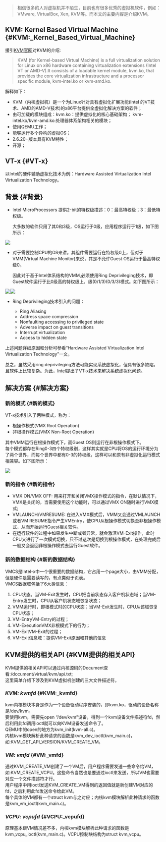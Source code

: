 > 相信很多的人对虚拟机并不陌生，目前也有很多优秀的虚拟机软件，例如：VMware, VirtualBox, Xen, KVM等。而本文的主要内容是介绍KVM。

## KVM: Kernel Based Virtual Machine {#KVM:_Kernel_Based_Virtual_Machine}

援引[KVM官网](http://www.linux-kvm.org/)对KVM的介绍:

> KVM \(for Kernel-based Virtual Machine\) is a full virtualization solution for Linux on x86 hardware containing virtualization extensions \(Intel VT or AMD-V\).It consists of a loadable kernel module, kvm.ko, that provides the core virtualization infrastructure and a processor specific module, kvm-intel.ko or kvm-amd.ko.

解释如下：

* KVM（内核虚拟机）是一个为Linux针对具有虚拟化扩展功能\(Intel 的VT技术、AMD的AMD-V技术\)的x86平台提供全虚拟化解决方案的软件；
* 由可加载的模块组成：kvm.ko：提供虚拟化的核心基础架构； kvm-intel.ko/kvm-amd.ko:处理器体系架构相关的模块；
* 使用QEMU工作；
* 能够运行多个异构的虚拟OS；
* 2.6.20+版本具有KVM特性；
* 开源；

## VT-x {#VT-x}

以Intel的硬件辅助虚拟化技术为例：Hardware Assisted Virtualization Intel Virtualization Technology。

## 背景 {#背景}

* Intel MicroProcessors 提供2-bit的特权级描述：0：最高特权级；3：最低特权级。
 
  大多数的软件只用了其0和3级，OS运行于0级，应用程序运行于1级，如下图所示：

![](http://7jpssh.com1.z0.glb.clouddn.com/1.PNG)

* 对于需要控制CPU的OS来讲，其组件需要运行在特权级0上，但对于VMM\(Virtual Machine Monitor\)来说，其是不允许Guest OS运行于最高特权级0。
 
  因此对于基于Intel体系结构的VMM,必须使用Ring Deprivileging技术，即Guest软件运行于比0级高的特权级上，级\(0/1/3\)\(0/3/3\)模式。如下图所示：

![](http://7jpssh.com1.z0.glb.clouddn.com/2.PNG)![](http://7jpssh.com1.z0.glb.clouddn.com/3.PNG)

* Ring Deprivileging技术引入的问题：

  * Ring Aliasing
  * Address space compression
  * Nonfaulting accessing to privileged state
  * Adverse impact on guest transitions
  * Interrupt virtualization
  * Access to hidden state

上述问题详细原因和分析可参看“Hardware Assisted Virtualization Intel Virtualization Technology”一文。

总之，虽然采用ring deprivileging方法可能实现系统虚拟化，但具有很多缺陷，且软件上比较复杂。为此，Intel提出了VT-x技术来解决系统虚拟化问题。

## 解决方案 {#解决方案}

### **新的模式** {#新的模式}

VT-x技术引入了两种模式，称为：

* 根操作模式\(VMX Root Operation\)
* 非根操作模式\(VMX Non-Root Operation\)

其中VMM运行在根操作模式下，而Guest OS则运行在非根操作模式下。  
每个模式都存在Ring0-3四个特权级别，这样其实就是CPU将OS的运行环境分为了两个世界，而每个世界中都有0-3的特权级，这样可以和原有非虚拟化运行模式相兼容。如下图所示：

![](http://7jpssh.com1.z0.glb.clouddn.com/4.PNG)

### **新的指令** {#新的指令}

* VMX ON/VMX OFF: 用来打开和关闭VMX操作模式的指令，在默认情况下，VMX是关闭的，当需要使用这个功能时，可以通过VMX ON随时进行VMX模式;
* VMLAUNCH/VMRESUME: 在进入VMX模式后，VMM又会通过VMLAUNCH或者VM RESUME指令产生VMEntry，使CPU从根操作模式切换至非根操作模式，从而开始运行Guest相关软件。
* 在运行软件的过程中如果发生中断或者异常，就会激活VM-Exit操作，此时CPU又进行了一次模式切换，只不过这次是切换到根操作模式，在处理完成后一般又会返回非根操作模式去运行Guest软件。

### **新的数据结构** {#新的数据结构}

VMCS是Intel-x中一个很重要的数据结构，它占用一个page大小，由VMM分配，但是硬件是需要读写的，有点类似于页表。  
VMCS数据域包括了6大类信息：

1. CPU状态。当VM-Exit发生时，CPU把当前状态存入客户机状态域；当VM-Entry发生时，CPU从客户机状态域恢复状态；
2. VMM运行时，即根模式时的CPU状态；当VM-Exit发生时，CPU从该域恢复CPU状态；
3. VM-EntryVM-Entry的过程；
4. VM-ExecutionVMX非根模式下的行为；
5. VM-ExitVM-Exit的过程；
6. VM-Exit信息域：提供VM-Exit原因和其他的信息

## KVM提供的相关API {#KVM提供的相关API}

KVM提供的相关API可以通过内核源码的Document查看:/document/virtual/kvm/api.txt;  
这里简单介绍下涉及到KVM虚拟机创建的三大文件描述符。

### _KVM: kvmfd_ {#KVM:_kvmfd}

kvm内核模块本身是作为一个设备驱动程序安装的，即kvm.ko，驱动的设备名称是/dev/kvm。  
要使用kvm，需要先open “/dev/kvm”设备，得到一个kvm设备文件描述符fd，然后利用此fd调用ioctl就可以向KVM设备发送命令了。  
QEMU中的open的地方为kvm\_init\(kvm-all.c\)。  
内核kvm模块解析此种请求的函数是kvm\_dev\_ioctl\(kvm\_main.c\)，如:KVM\_GET\_API\_VERSION/KVM\_CREATE\_VM。

### _VM: vmfd_ {#VM:_vmfd}

通过KVM\_CREATE\_VM创建了一个VM后，用户程序需要发送一些命令给VM，如:KVM\_CREATE\_VCPU。这些命令当然也是要通过ioctl来发送，所以VM也需要对应一个文件描述符才行。  
用户程序中用ioctl发送KVM\_CREATE\_VM得到的返回值就是新创建VM对应的fd，之后利用此fd发送命令给此VM。  
每个具体的VM都有一个struct kvm与之对应；内核kvm模块解析此种请求的函数是kvm\_vm\_ioctl\(kvm\_main.c\)。

### _VCPU: vcpufd_ {#VCPU:_vcpufd}

原理基本跟VM情况差不多，内核kvm模块解析此种请求的函数是kvm\_vcpu\_ioctl\(kvm\_main.c\)。VCPU控制块结构为struct kvm\_vcpu。


